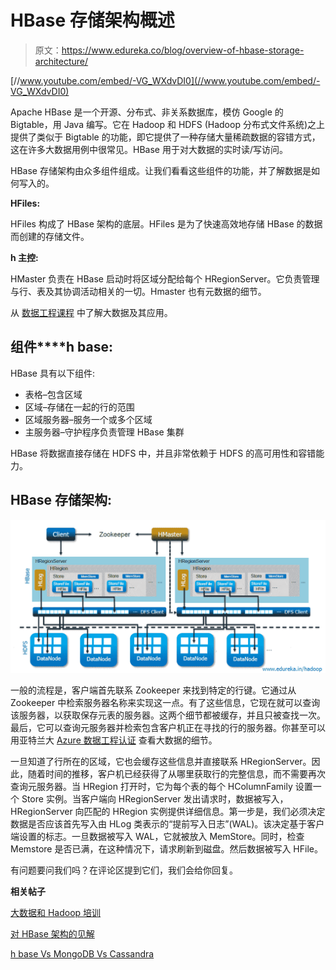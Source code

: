 # HBase 存储架构概述

> 原文：<https://www.edureka.co/blog/overview-of-hbase-storage-architecture/>

[//www.youtube.com/embed/-VG_WXdvDI0](//www.youtube.com/embed/-VG_WXdvDI0)

Apache HBase 是一个开源、分布式、非关系数据库，模仿 Google 的 Bigtable，用 Java 编写。它在 Hadoop 和 HDFS (Hadoop 分布式文件系统)之上提供了类似于 Bigtable 的功能，即它提供了一种存储大量稀疏数据的容错方式，这在许多大数据用例中很常见。HBase 用于对大数据的实时读/写访问。

HBase 存储架构由众多组件组成。让我们看看这些组件的功能，并了解数据是如何写入的。

**HFiles:**

HFiles 构成了 HBase 架构的底层。HFiles 是为了快速高效地存储 HBase 的数据而创建的存储文件。

**h 主控:**

HMaster 负责在 HBase 启动时将区域分配给每个 HRegionServer。它负责管理与行、表及其协调活动相关的一切。Hmaster 也有元数据的细节。

从 [数据工程课程](https://www.edureka.co/microsoft-azure-data-engineering-certification-course) 中了解大数据及其应用。

## **组件****h base:**

HBase 具有以下组件:

*   表格–包含区域
*   区域–存储在一起的行的范围
*   区域服务器–服务一个或多个区域
*   主服务器–守护程序负责管理 HBase 集群

HBase 将数据直接存储在 HDFS 中，并且非常依赖于 HDFS 的高可用性和容错能力。

## **HBase 存储架构:**

![HBase Storage Architecture](img/0362dc7991b49cc0df6f18db98079c24.png "HBase Storage Architecture")

一般的流程是，客户端首先联系 Zookeeper 来找到特定的行键。它通过从 Zookeeper 中检索服务器名称来实现这一点。有了这些信息，它现在就可以查询该服务器，以获取保存元表的服务器。这两个细节都被缓存，并且只被查找一次。最后，它可以查询元服务器并检索包含客户机正在寻找的行的服务器。你甚至可以用亚特兰大 [Azure 数据工程认证](https://www.edureka.co/microsoft-azure-data-engineering-certification-course-atlanta) 查看大数据的细节。

一旦知道了行所在的区域，它也会缓存这些信息并直接联系 HRegionServer。因此，随着时间的推移，客户机已经获得了从哪里获取行的完整信息，而不需要再次查询元服务器。当 HRegion 打开时，它为每个表的每个 HColumnFamily 设置一个 Store 实例。当客户端向 HRegionServer 发出请求时，数据被写入，HRegionServer 向匹配的 HRegion 实例提供详细信息。第一步是，我们必须决定数据是否应该首先写入由 HLog 类表示的“提前写入日志”(WAL)。该决定基于客户端设置的标志。一旦数据被写入 WAL，它就被放入 MemStore。同时，检查 Memstore 是否已满，在这种情况下，请求刷新到磁盘。然后数据被写入 HFile。

有问题要问我们吗？在评论区提到它们，我们会给你回复。

**相关帖子**

[大数据和 Hadoop 培训](https://www.edureka.co/big-data-and-hadoop)

[对 HBase 架构的见解](https://www.edureka.co/blog/insights-on-hbase-architecture "Insights on HBase Architecture")

[h base Vs MongoDB Vs Cassandra](https://www.edureka.co/blog/mongodb-vs-hbase-vs-cassandra/ "Face Off: MongoDB Vs HBase Vs Cassandra")
